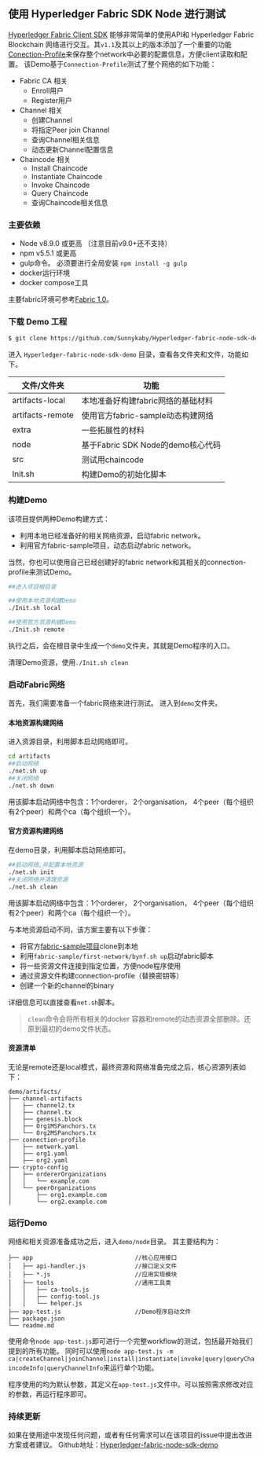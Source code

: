 
## 使用 Hyperledger Fabric SDK Node 进行测试

[Hyperledger Fabric Client SDK](https://github.com/hyperledger/fabric-sdk-node) 能够非常简单的使用API和 Hyperledger Fabric Blockchain 网络进行交互。其`v1.1`及其以上的版本添加了一个重要的功能[Conection-Profile](https://fabric-sdk-node.github.io/tutorial-network-config.html)来保存整个network中必要的配置信息，方便client读取和配置。
该Demo基于`Connection-Profile`测试了整个网络的如下功能：
* Fabric CA 相关
  * Enroll用户
  * Register用户
* Channel 相关
  * 创建Channel
  * 将指定Peer join Channel
  * 查询Channel相关信息
  * 动态更新Channel配置信息
* Chaincode 相关
  * Install Chaincode
  * Instantiate Chaincode
  * Invoke Chaincode
  * Query Chaincode
  * 查询Chaincode相关信息

### 主要依赖

* Node v8.9.0 或更高 （注意目前v9.0+还不支持）
* npm v5.5.1 或更高
* gulp命令。 必须要进行全局安装 `npm install -g gulp`
* docker运行环境
* docker compose工具

主要fabric环境可参考[Fabric 1.0](https://github.com/yeasy/blockchain_guide/blob/master/fabric/1.0.md)。

### 下载 Demo 工程

```sh
$ git clone https://github.com/Sunnykaby/Hyperledger-fabric-node-sdk-demo
```


进入 `Hyperledger-fabric-node-sdk-demo` 目录，查看各文件夹和文件，功能如下。

文件/文件夹 | 功能 
-- | --
artifacts-local | 本地准备好构建fabric网络的基础材料
artifacts-remote | 使用官方fabric-sample动态构建网络
extra | 一些拓展性的材料
node |  基于Fabric SDK Node的demo核心代码 
src | 测试用chaincode
Init.sh | 构建Demo的初始化脚本

### 构建Demo

该项目提供两种Demo构建方式：
* 利用本地已经准备好的相关网络资源，启动fabric network。
* 利用官方fabric-sample项目，动态启动fabric network。

当然，你也可以使用自己已经创建好的fabric network和其相关的connection-profile来测试Demo。

```sh
##进入项目根目录

##使用本地资源构建Demo
./Init.sh local

##使用官方资源构建Demo
./Init.sh remote
```

执行之后，会在根目录中生成一个`demo`文件夹，其就是Demo程序的入口。

清理Demo资源，使用`./Init.sh clean`

### 启动Fabric网络

首先，我们需要准备一个fabric网络来进行测试。
进入到`demo`文件夹。

#### 本地资源构建网络

进入资源目录，利用脚本启动网络即可。
```sh
cd artifacts
##启动网络
./net.sh up
##关闭网络
./net.sh down
```
用该脚本启动网络中包含：1个orderer， 2个organisation， 4个peer（每个组织有2个peer）和两个ca（每个组织一个）。

#### 官方资源构建网络

在demo目录，利用脚本启动网络即可。
```sh
##启动网络,并配置本地资源
./net.sh init
##关闭网络并清理资源
./net.sh clean
```
用该脚本启动网络中包含：1个orderer， 2个organisation， 4个peer（每个组织有2个peer）和两个ca（每个组织一个）。

与本地资源启动不同，该方案主要有以下步骤：
* 将官方[fabric-sample项目](https://github.com/hyperledger/fabric-samples)clone到本地
* 利用`fabric-sample/first-network/bynf.sh up`启动fabric脚本
* 将一些资源文件连接到指定位置，方便node程序使用
* 通过资源文件构建connection-profile（替换密钥等）
* 创建一个新的channel的binary

详细信息可以直接查看`net.sh`脚本。

>`clean`命令会将所有相关的docker 容器和remote的动态资源全部删除。还原到最初的demo文件状态。

#### 资源清单

无论是remote还是local模式，最终资源和网络准备完成之后，核心资源列表如下：
```
demo/artifacts/  
├── channel-artifacts                
│   ├── channel2.tx    
│   ├── channel.tx  
│   ├── genesis.block  
│   ├── Org1MSPanchors.tx  
│   └── Org2MSPanchors.tx  
├── connection-profile              
│   ├── network.yaml  
│   ├── org1.yaml  
│   ├── org2.yaml  
├── crypto-config  
│   ├── ordererOrganizations  
│   │   └── example.com  
│   └── peerOrganizations  
│       ├── org1.example.com  
│       └── org2.example.com  
```

### 运行Demo

网络和相关资源准备成功之后，进入`demo/node`目录。
其主要结构为：
```
├── app                             //核心应用接口
│   ├── api-handler.js              //接口定义文件
│   ├── *.js                        //应用实现模块
│   ├── tools                       //通用工具类
│   │   ├── ca-tools.js
│   │   ├── config-tool.js
│   │   └── helper.js
├── app-test.js                     //Demo程序启动文件
├── package.json
└── readme.md
```

使用命令`node app-test.js`即可进行一个完整workflow的测试，包括最开始我们提到的所有功能。
同时可以使用`node app-test.js -m ca|createChannel|joinChannel|install|instantiate|invoke|query|queryChaincodeInfo|queryChannelInfo`来运行单个功能。

程序使用的均为默认参数，其定义在`app-test.js`文件中。可以按照需求修改对应的参数，再运行程序即可。

### 持续更新

如果在使用途中发现任何问题，或者有任何需求可以在该项目的issue中提出改进方案或者建议。
Github地址：[Hyperledger-fabric-node-sdk-demo](https://github.com/Sunnykaby/Hyperledger-fabric-node-sdk-demo)
